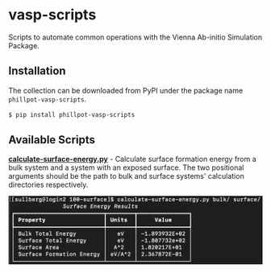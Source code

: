 # vasp-scripts
Scripts to automate common operations with the Vienna Ab-initio Simulation Package.

## Installation

The collection can be downloaded from PyPI under the package name `phillpot-vasp-scripts`.

```bash
$ pip install phillpot-vasp-scripts
```

## Available Scripts

__[calculate-surface-energy.py](scripts/calculate-surface-energy.py)__ - Calculate surface formation energy from a bulk system and a system with an exposed surface. The two positional arguments should be the path to bulk and surface systems' calculation directories respectively.

![calculate-surface-energy.py](assets/calculate_surface_energy.png)
